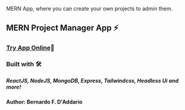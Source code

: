 
MERN App, where you can create your own projects to admin them.  

## MERN Project Manager App ⚡️

### [Try App Online](https://project-manager-vite.netlify.app)🔑


### Built with 🛠️
##### ReactJS, NodeJS, MongoDB, Express, Tailwindcss, Headless Ui and more! 

#### Author: Bernardo F. D'Addario
